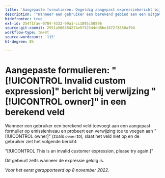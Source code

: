 ```yaml
---
title: 'Aangepaste formulieren: Ongeldig aangepast expressiebericht bij verwijzing naar eigenaar in een berekend veld.'
description: '"Wanneer een gebruiker een berekend gebied aan een uitgave-vlakke douaneformulier toevoegt en probeert om het even welke verwijzing naar een eigenaar (zoals ` ownerID'') toe te voegen, slaat het gebied niet op, en de gebruiker ziet het volgende bericht: Dit is een ongeldige klantuitdrukking, gelieve te proberen opnieuw.'''
hidefromtoc: true
exl-id: 254f1fae-0784-4332-99a1-cc1895c50896
source-git-commit: 2951a566384274e5f32544dd8be1872f3850af94
workflow-type: tm+mt
source-wordcount: '115'
ht-degree: 0%

---
```


# Aangepaste formulieren: &quot;[!UICONTROL Invalid custom expression]&quot; bericht bij verwijzing &quot;[!UICONTROL owner]&quot; in een berekend veld

<!--
>[!NOTE]
>
>This issue was fixed on December 1, 2022.
-->

Wanneer een gebruiker een berekend veld toevoegt aan een aangepast formulier op emissieniveau en probeert een verwijzing toe te voegen aan &quot;[!UICONTROL owner]&quot; (zoals `ownerID`), slaat het veld niet op en de gebruiker ziet het volgende bericht:

&quot;[!UICONTROL This is an invalid customer expression, please try again.]&quot;

Dit gebeurt zelfs wanneer de expressie geldig is.

_Voor het eerst gerapporteerd op 8 november 2022._
